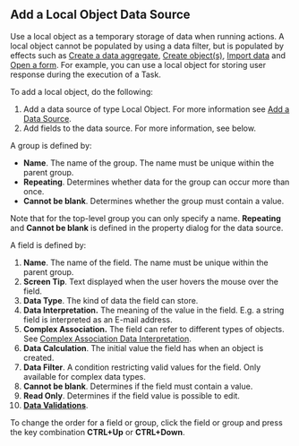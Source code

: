 ## Add a Local Object Data Source

Use a local object as a temporary storage of data when running actions. A local object cannot be populated by using a data filter, but is populated by effects such as [Create a data aggregate](../actions/effects/create-a-data-aggregate.md), [Create object(s)](../actions/effects/create-objects-and-modify-objects.md), [Import data](../actions/effects/import-data.md) and [Open a form](../actions/effects/open-a-form.md). For example, you can use a local object for storing user response during the execution of a Task.

To add a local object, do the following:

1.  Add a data source of type Local Object. For more information see [Add a Data Source](add-a-data-source.md).
2.  Add fields to the data source. For more information, see below.

A group is defined by:

*   **Name**. The name of the group. The name must be unique within the parent group.
*   **Repeating**. Determines whether data for the group can occur more than once.
*   **Cannot be blank**. Determines whether the group must contain a value.

Note that for the top-level group you can only specify a name. **Repeating** and **Cannot be blank** is defined in the property dialog for the data source.

A field is defined by:

1.  **Name**. The name of the field. The name must be unique within the parent group.
2.  **Screen Tip**. Text displayed when the user hovers the mouse over the field.
3.  **Data Type**. The kind of data the field can store.
4.  **Data Interpretation.** The meaning of the value in the field. E.g. a string field is interpreted as an E-mail address.
5.  **Complex Association.** The field can refer to different types of objects. See [Complex Association Data Interpretation](../../forms/views/desktop-controls/tabular-controls/complex-association-data-interpretation-for-a-property.md "Complex Association Data Interpretation for a Property").
6.  **Data Calculation**. The initial value the field has when an object is created.
7.  **Data Filter**. A condition restricting valid values for the field. Only available for complex data types.
8.  **Cannot be blank**. Determines if the field must contain a value.
9.  **Read Only**. Determines if the field value is possible to edit.
10.  [**Data Validations**](../../object-class-property/modify-an-object-class-property/data-validation.md).

To change the order for a field or group, click the field or group and press the key combination **CTRL+Up** or **CTRL+Down**.